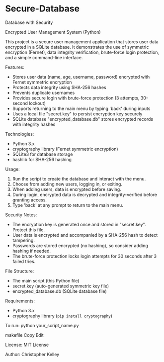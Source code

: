 # Secure-Database
Database with Security

Encrypted User Management System (Python)

This project is a secure user management application that stores user data encrypted in a SQLite database. It demonstrates the use of symmetric encryption (Fernet), data integrity verification, brute-force login protection, and a simple command-line interface.

Features:
- Stores user data (name, age, username, password) encrypted with Fernet symmetric encryption
- Protects data integrity using SHA-256 hashes
- Prevents duplicate usernames
- Provides secure login with brute-force protection (3 attempts, 30-second lockout)
- Supports returning to the main menu by typing 'back' during inputs
- Uses a local file "secret.key" to persist encryption key securely
- SQLite database "encrypted_database.db" stores encrypted records with integrity hashes

Technologies:
- Python 3.x
- cryptography library (Fernet symmetric encryption)
- SQLite3 for database storage
- hashlib for SHA-256 hashing

Usage:
1. Run the script to create the database and interact with the menu.
2. Choose from adding new users, logging in, or exiting.
3. When adding users, data is encrypted before saving.
4. During login, encrypted data is decrypted and integrity-verified before granting access.
5. Type 'back' at any prompt to return to the main menu.

Security Notes:
- The encryption key is generated once and stored in "secret.key". Protect this file.
- User data is encrypted and accompanied by a SHA-256 hash to detect tampering.
- Passwords are stored encrypted (no hashing), so consider adding hashing if needed.
- The brute-force protection locks login attempts for 30 seconds after 3 failed tries.

File Structure:
- The main script (this Python file)
- secret.key (auto-generated symmetric key file)
- encrypted_database.db (SQLite database file)

Requirements:
- Python 3.x
- cryptography library (`pip install cryptography`)

To run:
python your_script_name.py

makefile
Copy
Edit

License:
MIT License

Author:
Christopher Kelley
